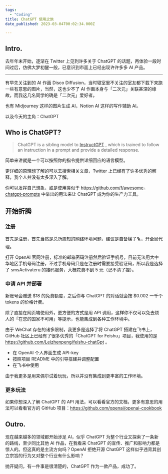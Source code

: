 ```yaml
---
tags:
  - "Coding"
title: ChatGPT 使用之旅
date_published: 2023-03-04T00:02:34.000Z

---
```


## Intro.

去年年末开始，逐渐在 Twitter 上见到许多关于 ChatGPT 的话题，再体验一段时间过后，仿佛大梦初醒一般，已意识到市面上已经出现许许多多 AI 产品。

---

有早先关注到的 AI 作画 Disco Diffusion，当时寝室里不关注的室友都下载下来跑一些有意思的图片，当然，这也少不了 AI 作画本身与「二次元」关联甚深的缘故，而我这几名同学的确是「二次元」爱好者。

也有 Midjourney 这样的图片生成 AI，Notion AI 这样的写作辅助 AI。

以及今天的主角：ChatGPT

## Who is ChatGPT?

> ChatGPT is a sibling model to [InstructGPT](https://openai.com/blog/instruction-following/)
, which is trained to follow an instruction in a prompt and provide a detailed response.
> 

简单来讲就是一个可以按照你的指令提供详细回应的语言模型。

更详细的原理想了解的可以去搜索相关文章，Twitter 上已经有了许多优秀的解释，我个人并没有太多深入了解。

你可以发挥自己想象，或是使用类似于 https://github.com/f/awesome-chatgpt-prompts 中举出的用法来让 ChatGPT 成为你的生产力工具。

## 开始折腾

### 注册

首先是注册，首先当然是总所周知的网络环境问题，建议是自备梯子🪜，开全局代理。

打开 OpenAI 官网注册，标准的邮箱密码注册然后验证手机号，目前无法用大中华地区手机号码注册，不过手机号码只是在注册时需要接受验证码，所以我是选择了 smsActivateru 的接码服务，大概花费不到 5 元（记不清了捏）。

### 申请 API 并部署

新账号会赠送 \$18 的免费额度，之后你与 ChatGPT 的对话就会按 \$0.002 一千个 tokens 的价格计费。

除了直接在网页端使用外，更方便的方式是用 API 调用，这样你不仅可以免去烦人的「在您的国家不可用」等提示，也能集成到各种工作环境中。

由于 WeChat 存在的诸多限制，我更多是选择了将 ChatGPT 搭建在飞书上，GitHub 社区上已经有了很多优秀的「ChatGPT for Feishu」项目，我使用的是 https://github.com/Leizhenpeng/feishu-chatGpt 。

- 在 OpenAI 个人界面生成 API-key
- 按照项目 README 中的引导搭建并调整配置
- 在飞书中使用

由于我更多是用来偶尔试着玩玩，所以并没有集成到更丰富的工作环境。

### 更多玩法

如果你想深入了解 ChatGPT 的 API 用法，可以看看官方的文档，更多有意思的用法可以看看官方的 GitHub 项目：https://github.com/openai/openai-cookbook

## Outro.

现在越来越多的领域都开始涉足 AI，似乎 ChatGPT 为整个行业又探索了一条新的路线，至少同比其他 AI 作品，在我看来 ChatGPT 的宣传、推广和影响力都是惊人的。但这真的是主流方向吗？OpenAI 拒绝开源 ChatGPT 这样似乎违背其创立宗旨的行为又对整个行业有什么影响？

抛开疑问，有一件事是很清楚的，ChatGPT 作为一款产品，成功了。
